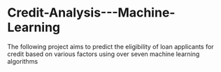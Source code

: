 # Credit-Analysis---Machine-Learning
The following project aims to predict the eligibility of loan applicants for credit based on various factors using over seven machine learning algorithms

